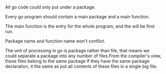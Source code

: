 All go code could only put under a package.

Every go program should contain a main package and a main function. 

The main function is the entry for the whole program, and the will be first run.

Package name and function name won't conflict.

The unit of processing in go is package rather than file, that means we could 
separate a package into any number of files.From the compiler's view, these 
files belong to the same package if they have the same package declaration, it
the same as put all contents of these files in a single big file.